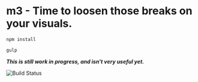 # m3 - Time to loosen those breaks on your visuals.

```bash
npm install

gulp
```
***This is still work in progress, and isn't very useful yet.***

![Build Status](https://travis-ci.org/sachinio/m3.svg?branch=master)
